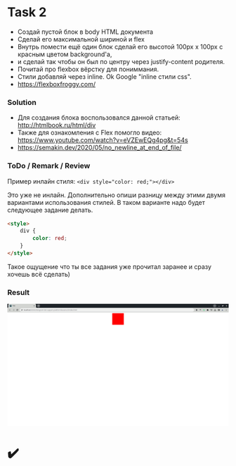 # Task 2
- Создай пустой блок в body HTML документа
- Сделай его максимальной шириной и flex
- Внутрь помести ещё один блок сделай его высотой 100px x 100px с красным цветом background'a,
- и сделай так чтобы он был по центру через justify-content родителя.
- Почитай про flexbox вёрстку для пониммания.
- Стили добавляй через inline. Ok Google "inline стили css".
- https://flexboxfroggy.com/

### Solution
- Для создания блока воспользовался данной статьей: http://htmlbook.ru/html/div
- Также для ознакомления с Flex помогло видео: https://www.youtube.com/watch?v=eVZEwEQg4pg&t=54s
- https://semakin.dev/2020/05/no_newline_at_end_of_file/

### ToDo / Remark / Review
Пример инлайн стиля:
```<div style="color: red;"></div>```

Это уже не инлайн. Дополнительно опиши разницу между этими двумя вариантами использования стилей.
В таком варианте надо будет следующее задание делать.
```html
<style>
    div {
        color: red;
    }
</style>
```
Такое ощущение что ты все задания уже прочитал заранее и сразу хочешь всё сделать)

### Result
![2](https://github.com/makhnanov/telegram-bot-support-platform/blob/main/lessons/2/img.png)
# :heavy_check_mark:
